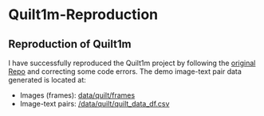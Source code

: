 # Quilt1m-Reproduction

## Reproduction of Quilt1m

I have successfully reproduced the Quilt1m project by following the [original Repo](https://github.com/wisdomikezogwo/quilt1m) and correcting some code errors. The demo image-text pair data generated is located at:  

- Images (frames): [data/quilt/frames](./data/quilt/frames)  
- Image-text pairs: [/data/quilt/quilt_data_df.csv](./data/quilt/quilt_data_df.csv)  